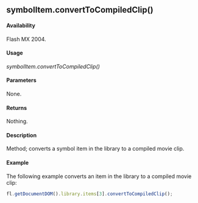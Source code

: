 ## symbolItem.convertToCompiledClip()

#### Availability

Flash MX 2004.

#### Usage

*symbolItem.convertToCompiledClip()*

#### Parameters

None.

#### Returns

Nothing.

#### Description

Method; converts a symbol item in the library to a compiled movie clip.

#### Example

The following example converts an item in the library to a compiled movie clip:

```javascript
fl.getDocumentDOM().library.items[3].convertToCompiledClip();

```